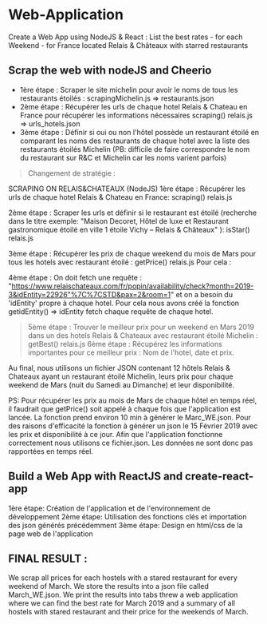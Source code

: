 # Web-Application
Create a Web App using NodeJS & React : List the best rates - for each Weekend - for France located Relais &amp; Châteaux with starred restaurants

## Scrap the web with nodeJS and Cheerio

- 1ère étape : Scraper le site michelin pour avoir le noms de tous les restaurants étoilés : scrapingMichelin.js => restaurants.json
- 2ème étape : Récupérer les urls de chaque hotel Relais & Chateau en France pour récupérer les informations nécessaires scraping() relais.js => urls_hotels.json
- 3ème étape : Définir si oui ou non l'hôtel possède un restaurant étoilé en comparant les noms des restaurants de chaque hotel avec la liste des restaurants étoilés Michelin 
(PB: difficile de faire correspondre le nom du restaurant sur R&C et Michelin car les noms varient parfois)

> Changement de stratégie : 

SCRAPING ON RELAIS&CHATEAUX (NodeJS)
1ère étape : 
Récupérer les urls de chaque hotel Relais & Chateau en France: scraping() relais.js

2ème étape : 
Scraper les urls et définir si le restaurant est étoilé (recherche dans le titre exemple: "Maison Decoret, Hôtel de luxe et Restaurant gastronomique étoilé en ville 1 étoile Vichy – Relais & Châteaux" ): isStar() relais.js

3ème étape : 
Récupérer les prix de chaque weekend du mois de Mars pour tous les hotels avec restaurant étoilé : getPrice() relais.js
Pour cela : 

4ème étape : 
On doit fetch une requête : "https://www.relaischateaux.com/fr/popin/availability/check?month=2019-3&idEntity=22926"%7C%7CSTD&pax=2&room=1"
et on a besoin du 'idEntity' propre à chaque hotel. Pour cela nous avons créé la fonction getidEntity() => idEntity fetch chaque requête de chaque hotel.

> 5ème étape : 
Trouver le meilleur prix pour un weekend en Mars 2019 dans un des hotels Relais & Chateaux avec restaurant étoilé Michelin : getBest() relais.js
6ème étape : Récupérez les informations importantes pour ce meilleur prix : Nom de l'hotel, date et prix.

Au final, nous utilisons un fichier JSON contenant 12 hôtels Relais & Chateaux ayant un restaurant étoilé Michelin, leurs prix pour chaque weekend de Mars (nuit du Samedi au Dimanche) et leur disponibilité.

PS: Pour récupérer les prix au mois de Mars de chaque hôtel en temps réel, il faudrait que getPrice() soit appelé à chaque fois que l'application est lancée. La fonction prend environ 10 min à générer le Marc_WE.json. Pour des raisons d'efficacité la fonction à générer un json le 15 Février 2019 avec les prix et disponibilité à ce jour. Afin que l'application fonctionne correctement nous utilisons ce fichier.json. Les données ne sont donc pas rapportées en temps réel.   

 
## Build a Web App with ReactJS and create-react-app 

1ère étape: Création de l'application et de l'environnement de développement
2ème étape: Utilisation des fonctions clés et importation des json générés précédemment
3ème étape: Design en html/css de la page web de l'application

## FINAL RESULT :

We scrap all prices for each hostels with a stared restaurant for every weekend of March.
We store the results into a json file called March_WE.json.
We print the results into tabs threw a web application where we can find the best rate for March 2019 and a summary of all hostels with stared restaurant and their price for the weekends of March.



